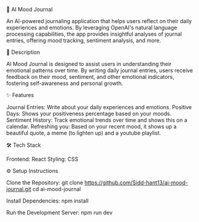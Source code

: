 🌈 AI Mood Journal

An AI-powered journaling application that helps users reflect on their daily experiences and emotions. By leveraging OpenAI's natural language processing capabilities, the app provides insightful analyses of journal entries, offering mood tracking, sentiment analysis, and more.​

📝 Description

AI Mood Journal is designed to assist users in understanding their emotional patterns over time. By writing daily journal entries, users receive feedback on their mood, sentiment, and other emotional indicators, fostering self-awareness and personal growth.​

✨ Features

Journal Entries: Write about your daily experiences and emotions.
Positive Days: Shows your positiveness percentage based on your moods.
Sentiment History: Track emotional trends over time and shows this on a calendar.
Refreshing you: Based on your recent mood, it shows up a beautiful quote, a meme (to lighten up) and a youtube playlist.

🛠 Tech Stack

Frontend: React
Styling: CSS

⚙️ Setup Instructions

Clone the Repository:
git clone https://github.com/Sidd-hant13/ai-mood-journal.git
cd ai-mood-journal

Install Dependencies:
npm install

Run the Development Server:
npm run dev